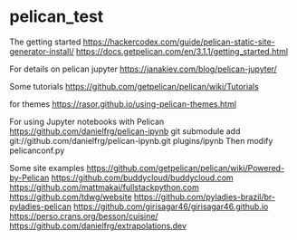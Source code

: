 # pelican_test

The getting started
https://hackercodex.com/guide/pelican-static-site-generator-install/
https://docs.getpelican.com/en/3.1.1/getting_started.html

For details on pelican jupyter
https://janakiev.com/blog/pelican-jupyter/

Some tutorials
https://github.com/getpelican/pelican/wiki/Tutorials

for themes
https://rasor.github.io/using-pelican-themes.html


For using Jupyter notebooks with Pelican
https://github.com/danielfrg/pelican-ipynb
git submodule add git://github.com/danielfrg/pelican-ipynb.git plugins/ipynb
Then modify pelicanconf.py

Some site examples
https://github.com/getpelican/pelican/wiki/Powered-by-Pelican
https://github.com/buddycloud/buddycloud.com
https://github.com/mattmakai/fullstackpython.com
https://github.com/tdwg/website
https://github.com/pyladies-brazil/br-pyladies-pelican
https://github.com/girisagar46/girisagar46.github.io
https://perso.crans.org/besson/cuisine/
https://github.com/danielfrg/extrapolations.dev
